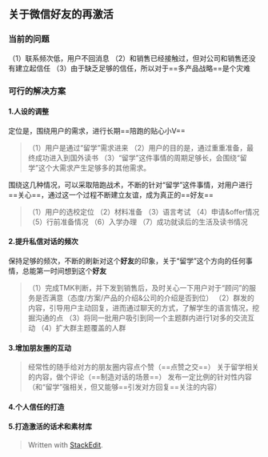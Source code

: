 

## 关于微信好友的再激活

### 当前的问题
（1）联系频次低，用户不回消息
（2）和销售已经接触过，但对公司和销售还没有建立起信任
（3）由于缺乏足够的信任，所以对于==多产品战略==是个灾难

### 可行的解决方案
#### 1.人设的调整
定位是，围绕用户的需求，进行长期==陪跑的贴心小V==
>（1）用户是通过“留学”需求进来
>（2）用户的目的是，通过重重准备，最终成功进入到国外读书
>（3）“留学”这件事情的周期足够长，会围绕“留学”这个大需求产生足够多的其他需求。

围绕这几种情况，可以采取陪跑战术，不断的针对“留学”这件事情，对用户进行==关心==，通过这一个过程不断建立友谊，成为真正的==好友==
>（1）用户的选校定位
>（2）材料准备
>（3）语言考试
>（4）申请&offer情况
>（5）行前准备情况
>（6）入学办理
>（7）成功就读后的生活及读书情况

#### 2.提升私信对话的频次
保持足够的频次，不断的刷新对这个**好友**的印象，关于“留学”这个方向的任何事情，总能第一时间想到这个**好友**
>（1）完成TMK判断，并下发到销售后，及时关心一下用户对于“顾问”的服务是否满意（态度/方案/产品的介绍&公司的介绍是否到位）
>（2）群发的内容，引导用户主动回复，进而通过聊天的方式，了解学生的语言情况，挖掘沟通的点
>（3）将同一批用户吸引到同一个主题群内进行1对多的交流互动
>（4）扩大群主题覆盖的人群

#### 3.增加朋友圈的互动
>经常性的随手给对方的朋友圈内容点个赞（==点赞之交==）
>关于留学相关的内容，做个评论（==制造对话的场景==）
>发布一定比例的针对性内容（和“留学”强相关，但又能够==引发对方回复==关注的内容）

#### 4.个人信任的打造


#### 5.打造激活的话术和素材库












> Written with [StackEdit](https://stackedit.io/).


<!--stackedit_data:
eyJoaXN0b3J5IjpbMTI1OTY2MTcyOCwtMTI2NTA5MzMzMywtMT
E3MTI1MDUwOCwxMjc3NzE2NTU0LC0zOTQxNzI3MTldfQ==
-->